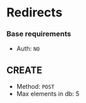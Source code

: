 # Redirects

### Base requirements
- Auth: `NO`


## CREATE
- Method: `POST`
- Max elements in db: 5